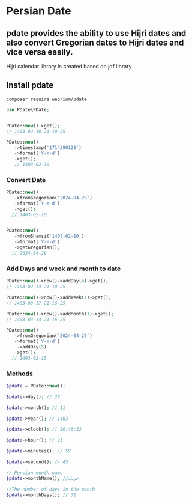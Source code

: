 # Persian Date


## pdate provides the ability to use Hijri dates and also convert Gregorian dates to Hijri dates and vice versa easily.

Hijri calendar library is created based on jdf library

## Install pdate

```
composer require webrium/pdate
```


```PHP
use PDate\PDate;


PDate::new()->get();
// 1403-02-10 21-10-25

PDate::new()
   ->timestamp('1714390128')
   ->format('Y-m-d')
   ->get();
   // 1403-02-10

```

### Convert Date 
```PHP
PDate::new()
   ->fromGregorian('2024-04-29')
   ->format('Y-m-d')
   ->get();
  // 1403-02-10


PDate::new()
   ->fromShamsi('1403-02-10')
   ->format('Y-m-d')
   ->getGregorian();
  // 2024-04-29
```

### Add Days and week and month to date

```PHP
PDate::new()->now()->addDay(4)->get();
// 1403-02-14 21-10-25

PDate::new()->now()->addWeek(1)->get();
// 1403-03-17 21-16-25

PDate::new()->now()->addMonth(1)->get();
// 1403-03-14 21-16-25

PDate::new()
   ->fromGregorian('2024-04-29')
   ->format('Y-m-d')
    ->addDay(5)
   ->get();
  // 1403-02-15
```


### Methods

```PHP
$pdate = PDate::new();

$pdate->day(); // 27

$pdate->month(); // 11

$pdate->year(); // 1403

$pdate->clock(); // 20:46:32

$pdate->hour(); // 23

$pdate->minutes(); // 59

$pdate->second(); // 45

// Persian month name
$pdate->monthName(); //خرداد

//The number of days in the month
$pdate->monthDays(); // 31 
```
<br>


```



